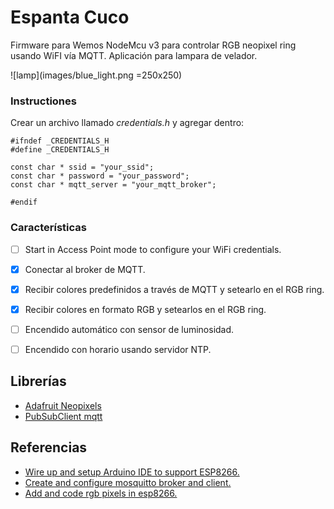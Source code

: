 # Espanta Cuco
Firmware para Wemos NodeMcu v3 para controlar RGB neopixel ring usando WiFI vía MQTT. Aplicación para lampara de velador.

![lamp](images/blue_light.png =250x250)

### Instructiones
Crear un archivo llamado *credentials.h* y agregar dentro:
```
#ifndef _CREDENTIALS_H
#define _CREDENTIALS_H

const char * ssid = "your_ssid";
const char * password = "your_password";
const char * mqtt_server = "your_mqtt_broker";

#endif
```

### Características
- [ ] Start in Access Point mode to configure your WiFi credentials.
- [x] Conectar al broker de MQTT.
- [x] Recibir colores predefinidos a través de MQTT y setearlo en el RGB ring.
- [x] Recibir colores en formato RGB  y setearlos en el RGB ring.
- [ ] Encendido automático con sensor de luminosidad.
- [ ] Encendido con horario usando servidor NTP.


## Librerías
- [Adafruit Neopixels](https://github.com/adafruit/Adafruit_NeoPixel)
- [PubSubClient mqtt](https://pubsubclient.knolleary.net/)
## Referencias
- [Wire up and setup Arduino IDE to support ESP8266.](https://dzone.com/articles/programming-the-esp8266-with-the-arduino-ide-in-3)
- [Create and configure mosquitto broker and client.](https://www.digitalocean.com/community/tutorials/how-to-install-and-secure-the-mosquitto-mqtt-messaging-broker-on-debian-8)
- [Add and code rgb pixels in esp8266.](https://www.hackster.io/thearduinoguy/esp8266-neopixel-ring-clock-a9cc74)